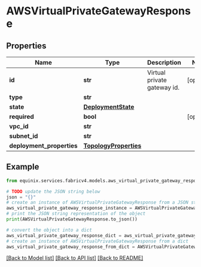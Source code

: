 # AWSVirtualPrivateGatewayResponse


## Properties

Name | Type | Description | Notes
------------ | ------------- | ------------- | -------------
**id** | **str** | Virtual private gateway id. | [optional] 
**type** | **str** |  | 
**state** | [**DeploymentState**](DeploymentState.md) |  | 
**required** | **bool** |  | [optional] 
**vpc_id** | **str** |  | 
**subnet_id** | **str** |  | 
**deployment_properties** | [**TopologyProperties**](TopologyProperties.md) |  | 

## Example

```python
from equinix.services.fabricv4.models.aws_virtual_private_gateway_response import AWSVirtualPrivateGatewayResponse

# TODO update the JSON string below
json = "{}"
# create an instance of AWSVirtualPrivateGatewayResponse from a JSON string
aws_virtual_private_gateway_response_instance = AWSVirtualPrivateGatewayResponse.from_json(json)
# print the JSON string representation of the object
print(AWSVirtualPrivateGatewayResponse.to_json())

# convert the object into a dict
aws_virtual_private_gateway_response_dict = aws_virtual_private_gateway_response_instance.to_dict()
# create an instance of AWSVirtualPrivateGatewayResponse from a dict
aws_virtual_private_gateway_response_from_dict = AWSVirtualPrivateGatewayResponse.from_dict(aws_virtual_private_gateway_response_dict)
```
[[Back to Model list]](../README.md#documentation-for-models) [[Back to API list]](../README.md#documentation-for-api-endpoints) [[Back to README]](../README.md)


